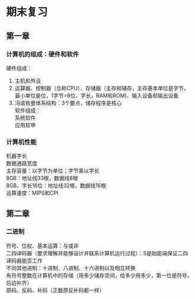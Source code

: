 # 期末复习  
## 第一章  
### 计算机的组成：硬件和软件  
硬件组成：  
1. 主机和外设
2. 运算器、控制器（合称CPU）、存储器（主存和辅存，主存基本单位是字节，最小单位是位，1字节=8位，字长，RAM和ROM)、输入设备和输出设备  
3. 冯诺依曼体系结构：3个要点，储存程序是核心  
软件组成：  
系统软件  
应用软甲  
### 计算机性能  
机器字长  
数据通路宽度  
主存容量：以字节为单位；字节乘以字长  
8GB：地址线33根，数据线8根  
8GB，字长16位：地址线32根，数据线16根  
运算速度：MIPS和CPI  
## 第二章  
### 二进制  
符号、位权、基本运算：与或非  
二四译码器（要求理解并能够设计并联系计算机运行过程）：S是始能端保证二四译码器能否工作  
不同其他进制：十进制、八进制、十六进制以及相互转换  
有符号整数在计算机中的存储（用多少储存空间，给多少用多少，第一位是符号，后边补齐）  
原码、反码、补码（正数原反补码都一样）  